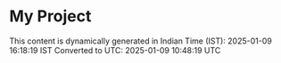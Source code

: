 # My Project

This content is dynamically generated in Indian Time (IST): 2025-01-09 16:18:19 IST
Converted to UTC: 2025-01-09 10:48:19 UTC
